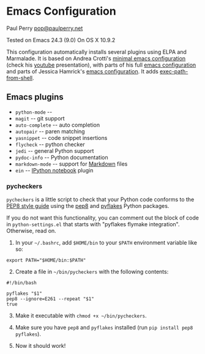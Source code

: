 # Emacs Configuration
Paul Perry
pop@paulperry.net

Tested on Emacs 24.3 (9.0)
On OS X 10.9.2

This configuration automatically installs several plugins using ELPA and Marmalade.
It is based on Andrea Crotti's [minimal emacs configuration](https://github.com/AndreaCrotti/minimal-emacs-configuration/) (check his [youtube](https://www.youtube.com/watch?v=0cZ7szFuz18) presentation), with parts of his full [emacs configuration](https://github.com/AndreaCrotti/Emacs-configuration) and parts of Jessica Hamrick's [emacs configuration](https://github.com/jhamrick/emacs/). It adds [exec-path-from-shell](https://github.com/purcell/exec-path-from-shell). 

## Emacs plugins ##

* `python-mode` -- 
* `magit` -- git support
* `auto-complete` -- auto completion
* `autopair` -- paren matching
* `yasnippet` -- code snippet insertions
* `flycheck` -- python checker
* `jedi` -- general Python support
* `pydoc-info` -- Python documentation
* `markdown-mode` -- support for [Markdown](http://daringfireball.net/projects/markdown/) files
* `ein` -- [IPython notebook](http://ipython.org/notebook) plugin

<!---
* `auctex` -- LaTeX plugin 
* `matlab-mode` -- support Matlab files
-->

### pycheckers ###

`pycheckers` is a little script to check that your Python code
conforms to the
[PEP8 style guide](http://legacy.python.org/dev/peps/pep-0008/) using
the [pep8](https://pypi.python.org/pypi/pep8) and
[pyflakes](https://pypi.python.org/pypi/pyflakes/0.8.1) Python
packages.

If you do not want this functionality, you can comment out the block
of code in `python-settings.el` that starts with "pyflakes flymake
integration". Otherwise, read on.

1. In your `~/.bashrc`, add `$HOME/bin` to your `$PATH` environment variable like so:
  
  ```
  export PATH="$HOME/bin:$PATH"
  ```

2. Create a file in `~/bin/pycheckers` with the following contents:

  ```
  #!/bin/bash
  
  pyflakes "$1"
  pep8 --ignore=E261 --repeat "$1"
  true
  ```

3. Make it executable with `chmod +x ~/bin/pycheckers`.

4. Make sure you have `pep8` and `pyflakes` installed (run `pip
   install pep8 pyflakes`).

5. Now it should work! 


